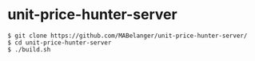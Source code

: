 # unit-price-hunter-server

```
$ git clone https://github.com/MABelanger/unit-price-hunter-server/
$ cd unit-price-hunter-server
$ ./build.sh
```

